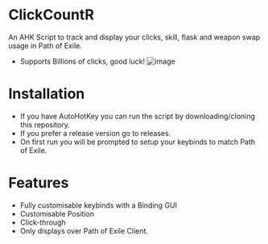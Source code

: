 # ClickCountR
An AHK Script to track and display your clicks, skill, flask and weapon swap usage in Path of Exile.
- Supports Billions of clicks, good luck!
![image](https://user-images.githubusercontent.com/37277452/123043061-1840f000-d43b-11eb-8821-ef79b34fad6c.png)

# Installation
- If you have AutoHotKey you can run the script by downloading/cloning this repository. 
- If you prefer a release version go to releases.
- On first run you will be prompted to setup your keybinds to match Path of Exile.

# Features
- Fully customisable keybinds with a Binding GUI
- Customisable Position
- Click-through
- Only displays over Path of Exile Client.
